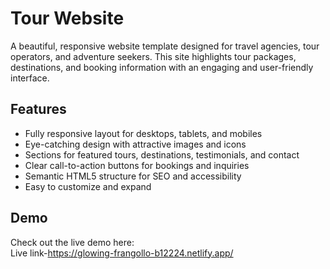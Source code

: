 # Tour Website

A beautiful, responsive website template designed for travel agencies, tour operators, and adventure seekers. This site highlights tour packages, destinations, and booking information with an engaging and user-friendly interface.

## Features

- Fully responsive layout for desktops, tablets, and mobiles
- Eye-catching design with attractive images and icons
- Sections for featured tours, destinations, testimonials, and contact
- Clear call-to-action buttons for bookings and inquiries
- Semantic HTML5 structure for SEO and accessibility
- Easy to customize and expand

## Demo

Check out the live demo here:  
Live link-https://glowing-frangollo-b12224.netlify.app/

